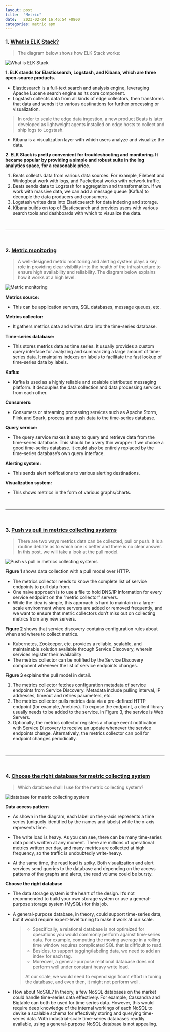 ```yaml
---
layout: post
title:  "Metric"
date:   2023-02-24 16:46:54 +0800
categories: metric apm
---
```


### 1. [What is ELK Stack?](https://twitter.com/alexxubyte/status/1531663302991831045)

> The diagram below shows how ELK Stack works:

![What is ELK Stack](https://pbs.twimg.com/media/FUGPp5uVUAAdMKA?format=jpg&name=medium)

**1. ELK stands for Elasticsearch, Logstash, and Kibana, which are three open-source products.**
- Elasticsearch is a full-text search and analysis engine, leveraging Apache Lucene search engine as its core component.
- Logstash collects data from all kinds of edge collectors, then transforms that data and sends it to various destinations for further processing or visualization.
> In order to scale the edge data ingestion, a new product Beats is later developed as lightweight agents installed on edge hosts to collect and ship logs to Logstash.
- Kibana is a visualization layer with which users analyze and visualize the data.

**2. ELK Stack is pretty convenient for troubleshooting and monitoring. It became popular by providing a simple and robust suite in the log analytics space, for a reasonable price.**
1. Beats collects data from various data sources. For example, Filebeat and Winlogbeat work with logs, and Packetbeat works with network traffic.
2. Beats sends data to Logstash for aggregation and transformation. If we work with massive data, we can add a message queue (Kafka) to decouple the data producers and consumers.
3. Logstash writes data into Elasticsearch for data indexing and storage.
4. Kibana builds on top of Elasticsearch and provides users with various search tools and dashboards with which to visualize the data.

<br/>

---

<br/>

### 2. [Metric monitoring](https://blog.bytebytego.com/p/metric-monitoring?s=r)

> A well-designed metric monitoring and alerting system plays a key role in providing clear visibility into the health of the infrastructure to ensure high availability and reliability.
> The diagram below explains how it works at a high level.

![Metric monitoring](https://substackcdn.com/image/fetch/w_1456,c_limit,f_webp,q_auto:good,fl_progressive:steep/https%3A%2F%2Fbucketeer-e05bbc84-baa3-437e-9518-adb32be77984.s3.amazonaws.com%2Fpublic%2Fimages%2F85428aa0-ce36-422f-b5df-19598ef4a9b9_2574x1548.png)

**Metrics source:**
- This can be application servers, SQL databases, message queues, etc.

**Metrics collector:** 
- It gathers metrics data and writes data into the time-series database.

**Time-series database:**
- This stores metrics data as time series. It usually provides a custom query interface for analyzing and summarizing a large amount of time-series data. It maintains indexes on labels to facilitate the fast lookup of time-series data by labels.

**Kafka:**
- Kafka is used as a highly reliable and scalable distributed messaging platform. It decouples the data collection and data processing services from each other.

**Consumers:**
- Consumers or streaming processing services such as Apache Storm, Flink and Spark, process and push data to the time-series database.

**Query service:**
- The query service makes it easy to query and retrieve data from the time-series database. This should be a very thin wrapper if we choose a good time-series database. It could also be entirely replaced by the time-series database’s own query interface.

**Alerting system:**
- This sends alert notifications to various alerting destinations.

**Visualization system:**
- This shows metrics in the form of various graphs/charts.

<br/>

---

<br/>

### 3. [Push vs pull in metrics collecting systems](https://blog.bytebytego.com/p/push-vs-pull-in-metrics-collecting?s=r)

> There are two ways metrics data can be collected, pull or push. It is a routine debate as to which one is better and there is no clear answer. 
> In this post, we will take a look at the pull model.

![Push vs pull in metrics collecting systems](https://substackcdn.com/image/fetch/w_1456,c_limit,f_webp,q_auto:good,fl_progressive:steep/https%3A%2F%2Fbucketeer-e05bbc84-baa3-437e-9518-adb32be77984.s3.amazonaws.com%2Fpublic%2Fimages%2F197e300b-7e29-40b4-ac0e-8e9280133bf0_1514x1999.png)

**Figure 1** shows data collection with a pull model over HTTP.
- The metrics collector needs to know the complete list of service endpoints to pull data from. 
- One naive approach is to use a file to hold DNS/IP information for every service endpoint on the “metric collector” servers.
- While the idea is simple, this approach is hard to maintain in a large-scale environment where servers are added or removed frequently, and we want to ensure that metric collectors don’t miss out on collecting metrics from any new servers. 

**Figure 2** shows that service discovery contains configuration rules about when and where to collect metrics.
- Kubernetes, Zookeeper, etc. provides a reliable, scalable, and maintainable solution available through Service Discovery, wherein services register their availability 
- The metrics collector can be notified by the Service Discovery component whenever the list of service endpoints changes. 

**Figure 3** explains the pull model in detail.
1. The metrics collector fetches configuration metadata of service endpoints from Service Discovery. Metadata include pulling interval, IP addresses, timeout and retries parameters, etc.
2. The metrics collector pulls metrics data via a pre-defined HTTP endpoint (for example, /metrics). To expose the endpoint, a client library usually needs to be added to the service. In Figure 3, the service is Web Servers.
3. Optionally, the metrics collector registers a change event notification with Service Discovery to receive an update whenever the service endpoints change. Alternatively, the metrics collector can poll for endpoint changes periodically.

<br/>

---

<br/>

### 4. [Choose the right database for metric collecting system](https://blog.bytebytego.com/p/choose-the-right-database-for-metric?s=r)

> Which database shall I use for the metric collecting system?

![database for metric collecting system](https://substackcdn.com/image/fetch/w_1456,c_limit,f_webp,q_auto:good,fl_progressive:steep/https%3A%2F%2Fbucketeer-e05bbc84-baa3-437e-9518-adb32be77984.s3.amazonaws.com%2Fpublic%2Fimages%2F8bf134a5-6ba5-495e-9aee-bd895c9fdcc0_2097x1254.jpeg)

**Data access pattern**

- As shown in the diagram, each label on the y-axis represents a time series (uniquely identified by the names and labels) while the x-axis represents time. 

- The write load is heavy. As you can see, there can be many time-series data points written at any moment. There are millions of operational metrics written per day, and many metrics are collected at high frequency, so the traffic is undoubtedly write-heavy. 

- At the same time, the read load is spiky. Both visualization and alert services send queries to the database and depending on the access patterns of the graphs and alerts, the read volume could be bursty. 

**Choose the right database**

- The data storage system is the heart of the design. It’s not recommended to build your own storage system or use a general-purpose storage system (MySQL) for this job.

- A general-purpose database, in theory, could support time-series data, but it would require expert-level tuning to make it work at our scale. 
    
    > - Specifically, a relational database is not optimized for operations you would commonly perform against time-series data. For example, computing the moving average in a rolling time window requires complicated SQL that is difficult to read. 
    > - Besides, to support tagging/labeling data, we need to add an index for each tag. 
    > - Moreover, a general-purpose relational database does not perform well under constant heavy write load. 
    > 
    > At our scale, we would need to expend significant effort in tuning the database, and even then, it might not perform well.

- How about NoSQL? In theory, a few NoSQL databases on the market could handle time-series data effectively. For example, Cassandra and Bigtable can both be used for time series data. However, this would require deep knowledge of the internal workings of each NoSQL to devise a scalable schema for effectively storing and querying time-series data. With industrial-scale time-series databases readily available, using a general-purpose NoSQL database is not appealing.